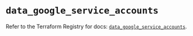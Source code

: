 # `data_google_service_accounts`

Refer to the Terraform Registry for docs: [`data_google_service_accounts`](https://registry.terraform.io/providers/hashicorp/google/6.11.2/docs/data-sources/service_accounts).
